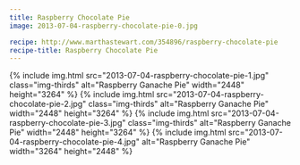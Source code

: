 ```yaml
---
title: Raspberry Chocolate Pie
image: 2013-07-04-raspberry-chocolate-pie-0.jpg

recipe: http://www.marthastewart.com/354896/raspberry-chocolate-pie
recipe-title: Raspberry Chocolate Pie
---
```


<div class="photos">
{% include img.html src="2013-07-04-raspberry-chocolate-pie-1.jpg" class="img-thirds" alt="Raspberry Ganache Pie" width="2448" height="3264" %}
{% include img.html src="2013-07-04-raspberry-chocolate-pie-2.jpg" class="img-thirds" alt="Raspberry Ganache Pie" width="2448" height="3264" %}
{% include img.html src="2013-07-04-raspberry-chocolate-pie-3.jpg" class="img-thirds" alt="Raspberry Ganache Pie" width="2448" height="3264" %}
{% include img.html src="2013-07-04-raspberry-chocolate-pie-4.jpg" alt="Raspberry Ganache Pie" width="3264" height="2448" %}
</div>
